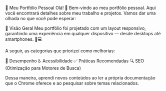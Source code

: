 📂 Meu Portfólio Pessoal 
Olá! 👋 Bem-vindo ao meu portfólio pessoal. Aqui você encontrará detalhes sobre meu trabalho e projetos. Vamos dar uma olhada no que você pode esperar:

🌟 Visão Geral
Meu portfólio foi projetado com um layout responsivo, garantindo uma experiência em qualquer dispositivo — desde desktops até smartphones. 📱💻

A seguir, as categorias que priorizei como melhorias:

🚀 Desempenho
♿ Acessibilidade
✅ Práticas Recomendadas
🔍 SEO (Otimização para Motores de Busca)

Dessa maneira, aprendi novos conteúdos ao ler a própria documentação que o Chrome oferece e ao pesquisar sobre temas relacionados.



